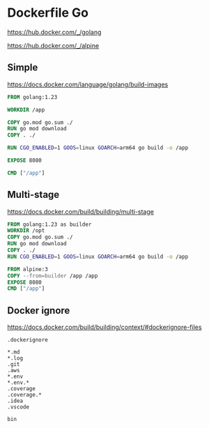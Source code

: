 # Dockerfile Go

https://hub.docker.com/_/golang

https://hub.docker.com/_/alpine

## Simple

https://docs.docker.com/language/golang/build-images

```Dockerfile
FROM golang:1.23

WORKDIR /app

COPY go.mod go.sum ./
RUN go mod download
COPY . ./

RUN CGO_ENABLED=1 GOOS=linux GOARCH=arm64 go build -o /app

EXPOSE 8080

CMD ["/app"]
```

## Multi-stage

https://docs.docker.com/build/building/multi-stage

```Dockerfile
FROM golang:1.23 as builder
WORKDIR /opt
COPY go.mod go.sum ./
RUN go mod download
COPY . ./
RUN CGO_ENABLED=1 GOOS=linux GOARCH=arm64 go build -o /app

FROM alpine:3
COPY --from=builder /app /app
EXPOSE 8080
CMD ["/app"]
```

## Docker ignore

https://docs.docker.com/build/building/context/#dockerignore-files

`.dockerignore`
```
*.md
*.log
.git
.aws
*.env
*.env.*
.coverage
.coverage.*
.idea
.vscode

bin
```

